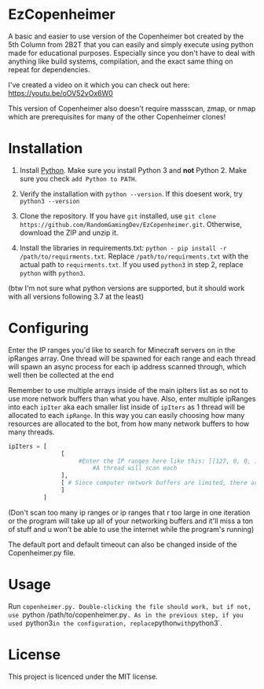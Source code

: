 # EzCopenheimer
A basic and easier to use version of the Copenheimer bot created by the 5th Column from 2B2T that you can easily and simply execute using python made for educational purposes. Especially since you don't have to deal with anything like build systems, compilation, and the exact same thing on repeat for dependencies.



I've created a video on it which you can check out here: https://youtu.be/oOV52vOx6W0

This version of Copenheimer also doesn't require massscan, zmap, or nmap which are prerequisites for many of the other Copenheimer clones!

# Installation
1. Install [Python](https://python.org/). Make sure you install Python 3 and **not** Python 2. Make sure you check `add Python to PATH`.

2. Verify the installation with `python --version`. If this doesent work, try `python3 --version`

3. Clone the repository. If you have `git` installed, use `git clone https://github.com/RandomGamingDev/EzCopenheimer.git`. Otherwise, download the ZIP and unzip it.

4. Install the libraries in requirements.txt: `python - pip install -r /path/to/requirments.txt`. Replace `/path/to/requirments.txt` with the actual path to `requirments.txt`. If you used `python3` in step 2, replace `python` with `python3`.
 
(btw I'm not sure what python versions are supported, but it should work with all versions following 3.7 at the least)


# Configuring
Enter the IP ranges you'd like to search for Minecraft servers on in the ipRanges array.
One thread will be spawned for each range and each thread will spawn an async process for each ip address scanned through, which well then be collected at the end

Remember to use multiple arrays inside of the main ipIters list as so not to use more network buffers than what you have.
Also, enter multiple ipRanges into each `ipIter` aka each smaller list inside of `ipIters` as 1 thread will be allocated to each `ipRange`.
In this way you can easily choosing how many resources are allocated to the bot, from how many network buffers to how many threads.
```py
ipIters = [
               [
                    #Enter the IP ranges here like this: [[127, 0, 0, 1], [127, 0, 0, 1]],
		                #A thread will scan each
               ],
               [ # Since computer network buffers are limited, there are different ipIters which are looped over synchronously in order, thus this is the same as the previous one, it just runs afterwards
               ]
          ]
```

(Don't scan too many ip ranges or ip ranges that r too large in one iteration or the program will take up all of your networking buffers and it'll miss a ton of stuff and u won't be able to use the internet while the program's running)

The default port and default timeout can also be changed inside of the Copenheimer.py file.

# Usage
Run `copenheimer.py. Double-clicking the file should work, but if not, use `python /path/to/copenheimer.py`. As in the previous step, if you used `python3` in the configuration, replace `python` with `python3`.

# License
This project is licenced under the MIT license.
